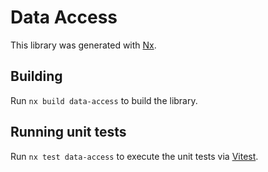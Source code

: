 # Data Access

This library was generated with [Nx](https://nx.dev).

## Building

Run `nx build data-access` to build the library.

## Running unit tests

Run `nx test data-access` to execute the unit tests via [Vitest](https://vitest.dev/).
